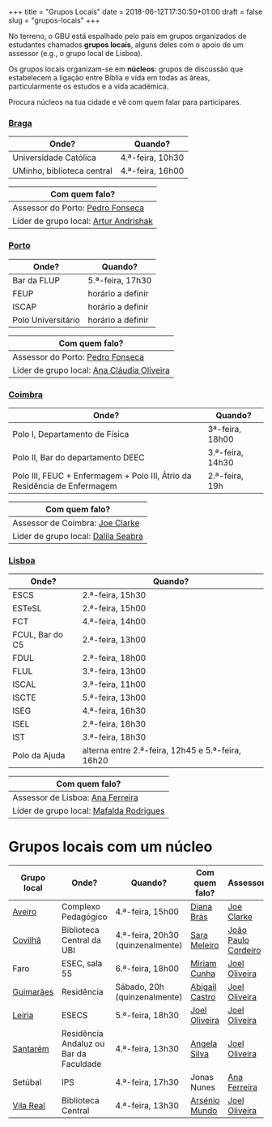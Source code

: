 +++
title = "Grupos Locais"
date = 2018-06-12T17:30:50+01:00
draft = false
slug = "grupos-locais"
+++

No terreno, o GBU está espalhado pelo país em grupos organizados de estudantes chamados __grupos locais__, alguns deles com o apoio de um assessor (e.g., o grupo local de Lisboa).

Os grupos locais organizam-se em __núcleos__: grupos de discussão que estabelecem a ligação entre Bíblia e vida em todas as áreas, particularmente os estudos e a vida académica.

Procura núcleos na tua cidade e vê com quem falar para participares.

### [Braga][Braga]

|Onde? |Quando?
|--- |--- |
Universidade Católica|4.ª-feira, 10h30
UMinho, biblioteca central|4.ª-feira, 16h00

|Com quem falo?|
|--- |
|Assessor do Porto: [Pedro Fonseca][Pedro]
|Líder de grupo local: [Artur Andrishak][artur]

### [Porto][Porto]

|Onde? |Quando? 
|--- |--- |
Bar da FLUP|5.ª-feira, 17h30
FEUP|horário a definir
ISCAP|horário a definir
Polo Universitário|horário a definir

|Com quem falo?|
|--- |
|Assessor do Porto: [Pedro Fonseca][Pedro]
|Líder de grupo local: [Ana Cláudia Oliveira][Ana]

### [Coimbra][coimbra]

|Onde? |Quando? 
|--- |--- |
|Polo I, Departamento de Física |3ª-feira, 18h00 
|Polo II, Bar do departamento DEEC |3.ª-feira, 14h30 |
|Polo III, FEUC + Enfermagem + Polo III, Átrio da Residência de Enfermagem |2.ª-feira, 19h

|Com quem falo?|
|--- |
|Assessor de Coimbra: [Joe Clarke][Joe]
|Líder de grupo local: [Dalila Seabra][dalila]

### [Lisboa][Lisboa]

|Onde? |Quando? 
|--- |--- |
|ESCS|2.ª-feira, 15h30
|ESTeSL|2.ª-feira, 15h00
|FCT| 4.ª-feira, 14h00
|FCUL, Bar do C5|2.ª-feira, 13h00
|FDUL|2.ª-feira, 18h00
|FLUL|3.ª-feira, 13h00
|ISCAL|3.ª-feira, 11h00
|ISCTE|5.ª-feira, 13h00	
|ISEG| 4.ª-feira, 16h30
|ISEL|2.ª-feira, 18h30
|IST| 3.ª-feira, 18h30
|Polo da Ajuda|alterna entre 2.ª-feira, 12h45 e 5.ª-feira, 16h20

|Com quem falo?|
|--- |
|Assessor de Lisboa: [Ana Ferreira][anaferreira]
|Líder de grupo local: [Mafalda Rodrigues][mafalda]|

# Grupos locais com um núcleo

|Grupo local |Onde? |Quando? |Com quem falo? |Assessor |
|--- |--- |--- |--- |---|
|[Aveiro][Aveiro]  |Complexo Pedagógico | 4.ª-feira, 15h00|[Diana Brás][diana] |[Joe Clarke][Joe]|
|[Covilhã][Covilha]|Biblioteca Central da UBI|4.ª-feira, 20h30 (quinzenalmente)|[Sara Meleiro][meleiro]|[João Paulo Cordeiro][cordeiro]|
|Faro|ESEC, sala 55 |6.ª-feira, 18h00|[Miriam Cunha][cunha]|[Joel Oliveira][Joel]
|[Guimarães][Guimaraes] |Residência |Sábado, 20h (quinzenalmente) |[Abigail Castro][abi]|[Joel Oliveira][Joel]|
|[Leiria][Leiria]|ESECS|5.ª-feira, 18h30|[Joel Oliveira][Joel]|[Joel Oliveira][Joel]|
|[Santarém][Santarém]|Residência Andaluz ou Bar da Faculdade|4.ª-feira, 13h30|[Angela Silva][angela]|[Joel Oliveira][Joel]|
|Setúbal|IPS|4.ª-feira, 17h30|Jonas Nunes|[Ana Ferreira][anaferreira]
|[Vila Real][Real] |Biblioteca Central | 4.ª-feira, 13h30|[Arsénio Mundo][Mundo]|[Joel Oliveira][Joel]|

[Aveiro]:https://www.facebook.com/profile.php?id=199509560226732&ref=br_rs
[Beja]:https://www.facebook.com/gbu.beja?ref=br_rs
[Braga]:https://www.facebook.com/groups/GBUBraga/
[Rainha]:https://www.facebook.com/gbucaldas/?ref=br_rs
[Coimbra]:https://www.facebook.com/gbucoimbra
[Covilha]:https://www.facebook.com/GbuCovilha/?fref=ts
[Guimaraes]:https://www.facebook.com/gbu.guimaraes.1
[Leiria]:https://www.facebook.com/groups/758583270913040/
[Lisboa]:https://www.facebook.com/gbulisboa
[Porto]:https://www.facebook.com/gbuporto
[Santarém]:https://www.facebook.com/gbusantarem
[Real]:https://www.facebook.com/profile.php?id=205479489864907&ref=br_rs

[joel]:mailto:joeloliveira@gbu.pt
[pedro]:mailto:pedrofonseca@gbu.pt
[joe]:mailto:joeclarke@gbu.pt
[anaferreira]:mailto:anaferreira@gbu.pt
[fortes]:mailto:pvfortes@gmail.com
[daniel]:mailto:dansilaze@gmail.com
[raquel]:mailto:raquelanaviegas@hotmail.com
[meleiro]:mailto:sara.c.g.m@hotmail.com
[nascimento]:mailto:santos.raquelnascimento@gmail.com
[abi]:mailto:abimi92@gmail.com
[tiago]:mailto:tiagoda23@gmail.com
[Mafalda]:mailto:mafaldarodrigues14@gmail.com 
[laura]:mailto:lara.faustino.98@gmail.com
[Ana]:mailto:a.claudia.oliveira@hotmail.com
[Mundo]:mailto:arseniobermundo@outlook.com
[artur]:mailto:arturandrishak735@gmail.com
[dalila]:mailto:dalilaigseabra@gmail.com
[meleiro]:mailto:sara.c.g.m@hotmail.com
[cordeiro]:mailto:jpaulo@di.ubi.pt
[angela]:mailto:santarem@gbu.pt
[cunha]:mailto:miriamfragcunha@gmail.com
[diana]:mailto:dianafbras@gmail.com